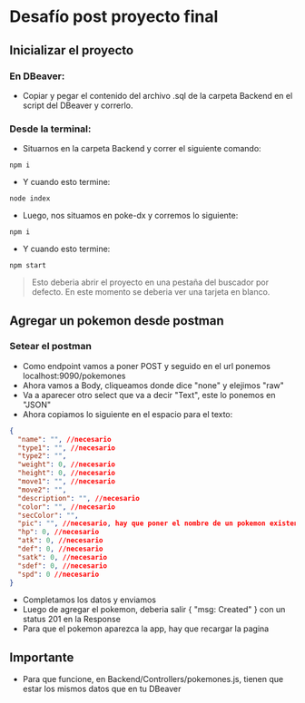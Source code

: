 # Desafío post proyecto final

## Inicializar el proyecto

### En DBeaver:

- Copiar y pegar el contenido del archivo .sql de la carpeta Backend en el script del DBeaver y correrlo.

### Desde la terminal:

- Situarnos en la carpeta Backend y correr el siguiente comando:

```
npm i
```

- Y cuando esto termine:

```
node index
```

- Luego, nos situamos en poke-dx y corremos lo siguiente:

```
npm i
```

- Y cuando esto termine:

```
npm start
```

> Esto deberia abrir el proyecto en una pestaña del buscador por defecto. En este momento se deberia ver una tarjeta en blanco.

## Agregar un pokemon desde postman

### Setear el postman

- Como endpoint vamos a poner POST y seguido en el url ponemos localhost:9090/pokemones
- Ahora vamos a Body, cliqueamos donde dice "none" y elejimos "raw"
- Va a aparecer otro select que va a decir "Text", este lo ponemos en "JSON"
- Ahora copiamos lo siguiente en el espacio para el texto:

```json
{
  "name": "", //necesario
  "type1": "", //necesario
  "type2": "",
  "weight": 0, //necesario
  "height": 0, //necesario
  "move1": "", //necesario
  "move2": "",
  "description": "", //necesario
  "color": "", //necesario
  "secColor": "",
  "pic": "", //necesario, hay que poner el nombre de un pokemon existente en minusculas
  "hp": 0, //necesario
  "atk": 0, //necesario
  "def": 0, //necesario
  "satk": 0, //necesario
  "sdef": 0, //necesario
  "spd": 0 //necesario
}
```

- Completamos los datos y enviamos
- Luego de agregar el pokemon, deberia salir { "msg: Created" } con un status 201 en la Response
- Para que el pokemon aparezca la app, hay que recargar la pagina

## Importante

- Para que funcione, en Backend/Controllers/pokemones.js, tienen que estar los mismos datos que en tu DBeaver
